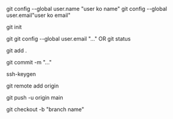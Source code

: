 git config --global user.name "user ko name"
git config --global user.email"user ko email"
<!-- to setup git in the project-->

git init

<!--to check status-->
git git config --global user.email "..."  OR git status


<!-- to add file in git -->
git add .

<!-- to commit-->
git commit -m "..."

<!-- ssh key check grna lai-->
 ssh-keygen

 git remote add origin

 git push -u origin main



 <!-- new branch banauna lai-->
 git checkout -b "branch name"
